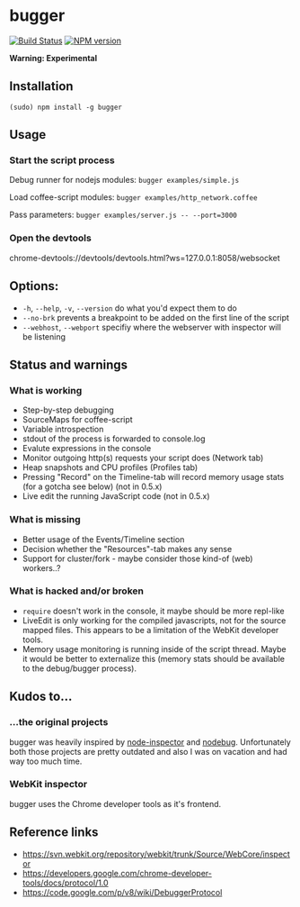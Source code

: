 # bugger

[![Build Status](https://travis-ci.org/jkrems/bugger.png)](https://travis-ci.org/jkrems/bugger) 
[![NPM version](https://badge.fury.io/js/bugger.png)](https://npmjs.org/package/bugger)

**Warning: Experimental**

## Installation

```
(sudo) npm install -g bugger
```

## Usage

### Start the script process

Debug runner for nodejs modules: `bugger examples/simple.js`

Load coffee-script modules: `bugger examples/http_network.coffee`

Pass parameters: `bugger examples/server.js -- --port=3000`

### Open the devtools

chrome-devtools://devtools/devtools.html?ws=127.0.0.1:8058/websocket

## Options:

* `-h`, `--help`, `-v`, `--version` do what you'd expect them to do
* `--no-brk` prevents a breakpoint to be added on the first line of the script
* `--webhost`, `--webport` specifiy where the webserver with inspector will be listening

## Status and warnings

### What is working
* Step-by-step debugging
* SourceMaps for coffee-script
* Variable introspection
* stdout of the process is forwarded to console.log
* Evalute expressions in the console
* Monitor outgoing http(s) requests your script does (Network tab)
* Heap snapshots and CPU profiles (Profiles tab)
* Pressing "Record" on the Timeline-tab will record memory usage stats (for a gotcha see below) (not in 0.5.x)
* Live edit the running JavaScript code (not in 0.5.x)

### What is missing
* Better usage of the Events/Timeline section
* Decision whether the "Resources"-tab makes any sense
* Support for cluster/fork - maybe consider those kind-of (web) workers..?

### What is hacked and/or broken
* `require` doesn't work in the console, it maybe should be more repl-like
* LiveEdit is only working for the compiled javascripts, not for the source mapped files. This
  appears to be a limitation of the WebKit developer tools.
* Memory usage monitoring is running inside of the script thread. Maybe it would be better to
  externalize this (memory stats should be available to the debug/bugger process).

## Kudos to...

### ...the original projects

bugger was heavily inspired by [node-inspector](https://github.com/dannycoates/node-inspector) and
[nodebug](https://github.com/billyzkid/nodebug). Unfortunately both those projects are pretty
outdated and also I was on vacation and had way too much time.

### WebKit inspector

bugger uses the Chrome developer tools as it's frontend.

## Reference links

- https://svn.webkit.org/repository/webkit/trunk/Source/WebCore/inspector
- https://developers.google.com/chrome-developer-tools/docs/protocol/1.0
- https://code.google.com/p/v8/wiki/DebuggerProtocol
